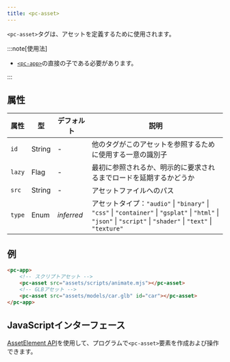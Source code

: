 ```yaml
---
title: <pc-asset>
---
```


`<pc-asset>`タグは、アセットを定義するために使用されます。

:::note[使用法]

* [`<pc-app>`](../pc-app)の直接の子である必要があります。

:::

## 属性

<div className="attribute-table">

| 属性 | 型 | デフォルト | 説明 |
| --- | --- | --- | --- |
| `id` | String | - | 他のタグがこのアセットを参照するために使用する一意の識別子 |
| `lazy` | Flag | - | 最初に参照されるか、明示的に要求されるまでロードを延期するかどうか |
| `src` | String | - | アセットファイルへのパス |
| `type` | Enum | *inferred* | アセットタイプ：`"audio"` \| `"binary"` \| `"css"` \| `"container"` \| `"gsplat"` \| `"html"` \| `"json"` \| `"script"` \| `"shader"` \| `"text"` \| `"texture"` |

</div>

## 例

```html
<pc-app>
    <!-- スクリプトアセット -->
    <pc-asset src="assets/scripts/animate.mjs"></pc-asset>
    <!-- GLBアセット -->
    <pc-asset src="assets/models/car.glb" id="car"></pc-asset>
</pc-app>
```

## JavaScriptインターフェース

[AssetElement API](https://api.playcanvas.com/web-components/classes/AssetElement.html)を使用して、プログラムで`<pc-asset>`要素を作成および操作できます。
